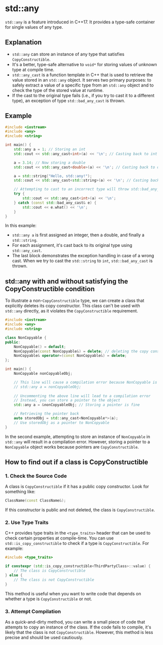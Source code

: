 # std::any
`std::any` is a feature introduced in C++17. It provides a type-safe container for single values of any type.

## Explanation
- `std::any` can store an instance of any type that satisfies `CopyConstructible`.
- It's a better, type-safe alternative to `void*` for storing values of unknown type at compile time.
- `std::any_cast` is a function template in C++ that is used to retrieve the value stored in an `std::any` object. It serves two primary purposes: to safely extract a value of a specific type from an `std::any` object and to check the type of the stored value at runtime.
- If the cast to the original type fails (i.e., if you try to cast it to a different type), an exception of type `std::bad_any_cast` is thrown.

## Example

```cpp
#include <iostream>
#include <any>
#include <string>

int main() {
    std::any a = 1; // Storing an int
    std::cout << std::any_cast<int>(a) << '\n'; // Casting back to int

    a = 3.14; // Now storing a double
    std::cout << std::any_cast<double>(a) << '\n'; // Casting back to double

    a = std::string("Hello, std::any!");
    std::cout << std::any_cast<std::string>(a) << '\n'; // Casting back to std::string

    // Attempting to cast to an incorrect type will throw std::bad_any_cast
    try {
        std::cout << std::any_cast<int>(a) << '\n';
    } catch (const std::bad_any_cast& e) {
        std::cout << e.what() << '\n';
    }
}
```

In this example:
- `std::any a` is first assigned an integer, then a double, and finally a `std::string`.
- For each assignment, it's cast back to its original type using `std::any_cast`.
- The last block demonstrates the exception handling in case of a wrong cast. When we try to cast the `std::string` to `int`, `std::bad_any_cast` is thrown.

## std::any with and without satisfying the CopyConstructible condition

To illustrate a non-`CopyConstructible` type, we can create a class that explicitly deletes its copy constructor. This class can't be used with `std::any` directly, as it violates the `CopyConstructible` requirement.

```cpp
#include <iostream>
#include <any>
#include <string>

class NonCopyable {
public:
    NonCopyable() = default;
    NonCopyable(const NonCopyable&) = delete; // deleting the copy constructor
    NonCopyable& operator=(const NonCopyable&) = delete;
};

int main() {
    NonCopyable nonCopyableObj;

    // This line will cause a compilation error because NonCopyable is not CopyConstructible
    // std::any a = nonCopyableObj;
    
    // Uncommenting the above line will lead to a compilation error
    // Instead, you can store a pointer to the object
    std::any a = &nonCopyableObj; // Storing a pointer is fine

    // Retrieving the pointer back
    auto storedObj = std::any_cast<NonCopyable*>(a);
    // Use storedObj as a pointer to NonCopyable
}
```

In the second example, attempting to store an instance of `NonCopyable` in `std::any` will result in a compilation error. However, storing a pointer to a `NonCopyable` object works because pointers are `CopyConstructible`.


## How to find out if a class is CopyConstructible 

### 1. Check the Source Code
A class is `CopyConstructible` if it has a public copy constructor. Look for something like:
```cpp
ClassName(const ClassName&);
```
If this constructor is public and not deleted, the class is `CopyConstructible`.

### 2. Use Type Traits
C++ provides type traits in the `<type_traits>` header that can be used to check certain properties at compile-time. You can use `std::is_copy_constructible` to check if a type is `CopyConstructible`. For example:
```cpp
#include <type_traits>

if constexpr (std::is_copy_constructible<ThirdPartyClass>::value) {
    // The class is CopyConstructible
} else {
    // The class is not CopyConstructible
}
```
This method is useful when you want to write code that depends on whether a type is `CopyConstructible` or not.

### 3. Attempt Compilation
As a quick-and-dirty method, you can write a small piece of code that attempts to copy an instance of the class. If the code fails to compile, it's likely that the class is not `CopyConstructible`. However, this method is less precise and should be used cautiously.

